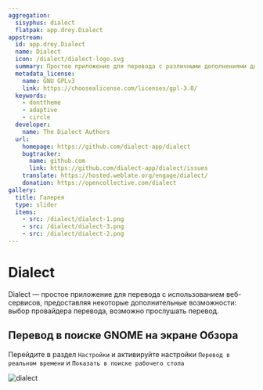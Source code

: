 ```yaml
---
aggregation:
  sisyphus: dialect
  flatpak: app.drey.Dialect
appstream:
  id: app.drey.Dialect
  name: Dialect
  icon: /dialect/dialect-logo.svg
  summary: Простое приложение для перевода с различными дополнениями для улучшения процесса.
  metadata_license:
    name: GNU GPLv3
    link: https://choosealicense.com/licenses/gpl-3.0/
  keywords:
    - donttheme
    - adaptive
    - circle
  developer:
    name: The Dialect Authors
  url:
    homepage: https://github.com/dialect-app/dialect
    bugtracker:
      name: github.com
      link: https://github.com/dialect-app/dialect/issues
    translate: https://hosted.weblate.org/engage/dialect/
    donation: https://opencollective.com/dialect
gallery:
  title: Галерея
  type: slider
  items:
    - src: /dialect/dialect-1.png
    - src: /dialect/dialect-3.png
    - src: /dialect/dialect-2.png
---
```


# Dialect

Dialect — простое приложение для перевода с использованием веб-сервисов, предоставляя некоторые дополнительные возможности: выбор провайдера перевода, возможно прослушать перевод.

<AGWGallery />

<!--@include: @apps/_parts/install/content-repo.md-->
<!--@include: @apps/_parts/install/content-flatpak.md-->

## Перевод в поиске GNOME на экране Обзора

Перейдите в раздел `Настройки` и активируйте настройки `Перевод в реальном времени` и `Показать в поиске рабочего стола`

![dialect](/dialect/dialect-1.jpg)

